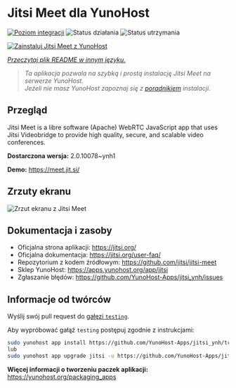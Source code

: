 <!--
To README zostało automatycznie wygenerowane przez <https://github.com/YunoHost/apps/tree/master/tools/readme_generator>
Nie powinno być ono edytowane ręcznie.
-->

# Jitsi Meet dla YunoHost

[![Poziom integracji](https://apps.yunohost.org/badge/integration/jitsi)](https://ci-apps.yunohost.org/ci/apps/jitsi/)
![Status działania](https://apps.yunohost.org/badge/state/jitsi)
![Status utrzymania](https://apps.yunohost.org/badge/maintained/jitsi)

[![Zainstaluj Jitsi Meet z YunoHost](https://install-app.yunohost.org/install-with-yunohost.svg)](https://install-app.yunohost.org/?app=jitsi)

*[Przeczytaj plik README w innym języku.](./ALL_README.md)*

> *Ta aplikacja pozwala na szybką i prostą instalację Jitsi Meet na serwerze YunoHost.*  
> *Jeżeli nie masz YunoHost zapoznaj się z [poradnikiem](https://yunohost.org/install) instalacji.*

## Przegląd

Jitsi Meet is a libre software (Apache) WebRTC JavaScript app that uses Jitsi Videobridge to provide high quality, secure, and scalable video conferences.


**Dostarczona wersja:** 2.0.10078~ynh1

**Demo:** <https://meet.jit.si/>

## Zrzuty ekranu

![Zrzut ekranu z Jitsi Meet](./doc/screenshots/screenshot.png)

## Dokumentacja i zasoby

- Oficjalna strona aplikacji: <https://jitsi.org/>
- Oficjalna dokumentacja: <https://jitsi.org/user-faq/>
- Repozytorium z kodem źródłowym: <https://github.com/jitsi/jitsi-meet>
- Sklep YunoHost: <https://apps.yunohost.org/app/jitsi>
- Zgłaszanie błędów: <https://github.com/YunoHost-Apps/jitsi_ynh/issues>

## Informacje od twórców

Wyślij swój pull request do [gałęzi `testing`](https://github.com/YunoHost-Apps/jitsi_ynh/tree/testing).

Aby wypróbować gałąź `testing` postępuj zgodnie z instrukcjami:

```bash
sudo yunohost app install https://github.com/YunoHost-Apps/jitsi_ynh/tree/testing --debug
lub
sudo yunohost app upgrade jitsi -u https://github.com/YunoHost-Apps/jitsi_ynh/tree/testing --debug
```

**Więcej informacji o tworzeniu paczek aplikacji:** <https://yunohost.org/packaging_apps>
